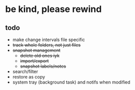 # be kind, please rewind
## todo
- make change intervals file specific
- ~~track whole folders, not just files~~
- ~~snapshot management~~
    - ~~delete old ones iyk~~
    - ~~import/export~~
    - ~~snapshot labels/notes~~
- search/filter
- restore as copy
- system tray (background task) and notifs when modified